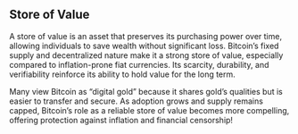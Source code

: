 ## Store of Value

A store of value is an asset that preserves its purchasing power over time, allowing individuals to save wealth without significant loss. Bitcoin’s fixed supply and decentralized nature make it a strong store of value, especially compared to inflation-prone fiat currencies. Its scarcity, durability, and verifiability reinforce its ability to hold value for the long term.

Many view Bitcoin as “digital gold” because it shares gold’s qualities but is easier to transfer and secure. As adoption grows and supply remains capped, Bitcoin’s role as a reliable store of value becomes more compelling, offering protection against inflation and financial censorship!
